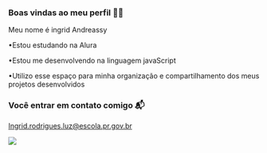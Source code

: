 ### Boas vindas ao meu perfil 💙💙

Meu nome é ingrid Andreassy 

•Estou estudando na Alura 

•Estou me desenvolvendo na linguagem javaScript 

•Utilizo esse espaço para minha organização e compartilhamento dos meus projetos desenvolvidos 

### Você entrar em contato comigo 📬

Ingrid.rodrigues.luz@escola.pr.gov.br

![](https://media.tenor.com/s73DO7WUxFMAAAAM/penelope-pitstop-60s.gif)
